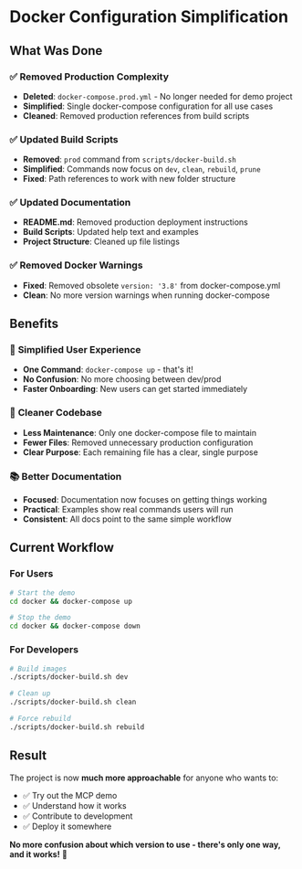 # Docker Configuration Simplification

## What Was Done

### ✅ Removed Production Complexity
- **Deleted**: `docker-compose.prod.yml` - No longer needed for demo project
- **Simplified**: Single docker-compose configuration for all use cases
- **Cleaned**: Removed production references from build scripts

### ✅ Updated Build Scripts
- **Removed**: `prod` command from `scripts/docker-build.sh`
- **Simplified**: Commands now focus on `dev`, `clean`, `rebuild`, `prune`
- **Fixed**: Path references to work with new folder structure

### ✅ Updated Documentation
- **README.md**: Removed production deployment instructions
- **Build Scripts**: Updated help text and examples
- **Project Structure**: Cleaned up file listings

### ✅ Removed Docker Warnings
- **Fixed**: Removed obsolete `version: '3.8'` from docker-compose.yml
- **Clean**: No more version warnings when running docker-compose

## Benefits

### 🎯 **Simplified User Experience**
- **One Command**: `docker-compose up` - that's it!
- **No Confusion**: No more choosing between dev/prod
- **Faster Onboarding**: New users can get started immediately

### 🧹 **Cleaner Codebase**
- **Less Maintenance**: Only one docker-compose file to maintain
- **Fewer Files**: Removed unnecessary production configuration
- **Clear Purpose**: Each remaining file has a clear, single purpose

### 📚 **Better Documentation**
- **Focused**: Documentation now focuses on getting things working
- **Practical**: Examples show real commands users will run
- **Consistent**: All docs point to the same simple workflow

## Current Workflow

### For Users
```bash
# Start the demo
cd docker && docker-compose up

# Stop the demo  
cd docker && docker-compose down
```

### For Developers
```bash
# Build images
./scripts/docker-build.sh dev

# Clean up
./scripts/docker-build.sh clean

# Force rebuild
./scripts/docker-build.sh rebuild
```

## Result

The project is now **much more approachable** for anyone who wants to:
- ✅ Try out the MCP demo
- ✅ Understand how it works
- ✅ Contribute to development
- ✅ Deploy it somewhere

**No more confusion about which version to use - there's only one way, and it works!** 🎉
